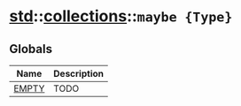 # [std](./../../std.md)::[collections](./../collections.md)::`maybe {Type}`
## Globals
|Name|Description|
|----|-----------|
|[EMPTY](#todo)|TODO|
